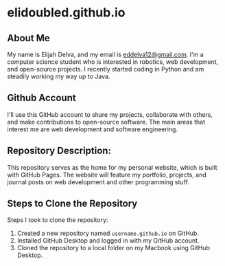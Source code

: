 # elidoubled.github.io
## About Me
My name is Elijah Delva, and my email is eddelva12@gmail.com. I'm a computer science student who is interested in robotics, web development, and open-source projects. I recently started coding in Python and am steadily working my way up to Java.
## Github Account
I'll use this GitHub account to share my projects, collaborate with others, and make contributions to open-source software. The main areas that interest me are web development and software engineering.
## Repository Description:
This repository serves as the home for my personal website, which is built with GitHub Pages. The website will feature my portfolio, projects, and journal posts on web development and other programming stuff.
## Steps to Clone the Repository
Steps I took to clone the repository:
1. Created a new repository named `username.github.io` on GitHub.
2. Installed GitHub Desktop and logged in with my GitHub account.
3. Cloned the repository to a local folder on my Macbook using GitHub Desktop.

